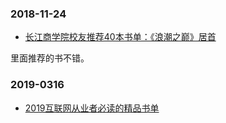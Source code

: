 

### 2018-11-24

- [长江商学院校友推荐40本书单：《浪潮之巅》居首](http://money.163.com/13/0822/16/96T7RU1G00253G87.html)

里面推荐的书不错。

### 2019-0316

- [2019互联网从业者必读的精品书单](https://mp.weixin.qq.com/s/v2MZj7TpOdD2Skce7yHG-A)
